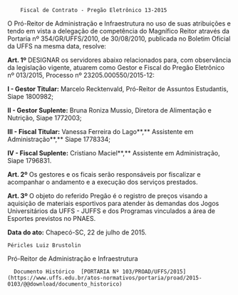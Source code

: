         Fiscal de Contrato - Pregão Eletrônico 13-2015  

O Pró-Reitor de Administração e Infraestrutura no uso de suas atribuições e tendo em vista a delegação de competência do Magnífico Reitor através da Portaria nº 354/GR/UFFS/2010, de 30/08/2010, publicada no Boletim Oficial da UFFS na mesma data, resolve:

 **Art. 1º** DESIGNAR os servidores abaixo relacionados para, com observância da legislação vigente, atuarem como Gestor e Fiscal do Pregão Eletrônico nº 013/2015, Processo nº 23205.000550/2015-12:

 **I - Gestor Titular:** Marcelo Recktenvald, Pró-Reitor de Assuntos Estudantis, Siape 1800982;

 **II - Gestor Suplente:** Bruna Roniza Mussio, Diretora de Alimentação e Nutrição, Siape 1772003;

 **III - Fiscal Titular:** Vanessa Ferreira do Lago**,** Assistente em Administração**,** Siape 1778334;

 **IV - Fiscal Suplente:** Cristiano Maciel**,** Assistente em Administração, Siape 1796831.

 **Art. 2º** Os gestores e os ficais serão responsáveis por fiscalizar e acompanhar o andamento e a execução dos serviços prestados.

 **Art. 3º** O objeto do referido Pregão é o registro de preços visando a aquisição de materiais esportivos para atender às demandas dos Jogos Universitários da UFFS - JUFFS e dos Programas vinculados a área de Esportes previstos no PNAES.

  

   **Data do ato:** Chapecó-SC, 22 de julho de 2015.   
 

    Péricles Luiz Brustolin   
 Pró-Reitor de Administração e Infraestrutura 

      Documento Histórico  [PORTARIA Nº 103/PROAD/UFFS/2015](https://www.uffs.edu.br/atos-normativos/portaria/proad/2015-0103/@@download/documento_historico)     
      